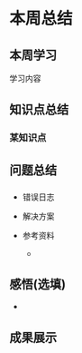# 本周总结

## 本周学习  
学习内容

## 知识点总结

### 某知识点

## 问题总结

### 

- 错误日志

 

- 解决方案

  

- 参考资料

  - []()

## 感悟(选填)

-

## 成果展示